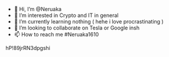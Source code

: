 - 👋 Hi, I’m @Neruaka
- 👀 I’m interested in Crypto and IT in general 
- 🌱 I’m currently learning nothing ( hehe i love procrastinating )
- 💞️ I’m looking to collaborate on Tesla or Google insh
- 📫 How to reach me #Neruaka1610

<!---
Neruaka/Neruaka is a ✨ special ✨ repository because its `README.md` (this file) appears on your GitHub profile.
You can click the Preview link to take a look at your changes.
--->
hP!89jrRN3dpgshi

